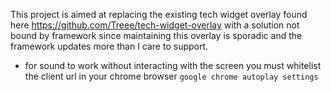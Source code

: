 This project is aimed at replacing the existing tech widget overlay found here https://github.com/Treee/tech-widget-overlay with a solution not bound by framework since maintaining this overlay is sporadic and the framework updates more than I care to support.

- for sound to work without interacting with the screen you must whitelist the client url in your chrome browser `google chrome autoplay settings`
